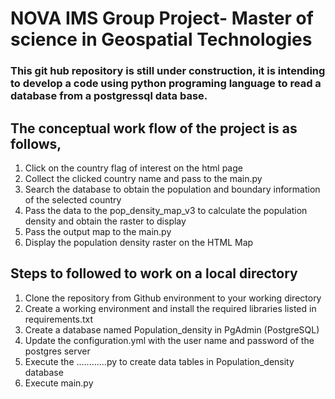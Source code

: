 # NOVA IMS Group Project- Master of science in Geospatial Technologies

### This git hub repository is still under construction, it is intending to develop a code using python programing language to read a database from a postgressql data base.

## The conceptual work flow of the project is as follows,

1. Click on the country flag of interest on the html page
2. Collect the clicked country name and pass to the main.py
3. Search the database to obtain the population and boundary information of the selected country
4. Pass the data to the pop_density_map_v3 to calculate the population density and obtain the raster to display
5. Pass the output map to the main.py
6. Display the population density raster on the HTML Map

## Steps to followed to work on a local directory

1. Clone the repository from Github environment to your working directory
2. Create a working environment and install the required libraries listed in requirements.txt
3. Create a database named Population_density in PgAdmin (PostgreSQL)
4. Update the configuration.yml with the user name and password of the postgres server
5. Execute the ............py to create data tables in Population_density database
6. Execute main.py
